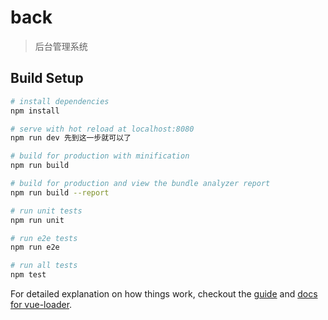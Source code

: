 # back

> 后台管理系统

## Build Setup

``` bash
# install dependencies
npm install

# serve with hot reload at localhost:8080
npm run dev 先到这一步就可以了

# build for production with minification
npm run build

# build for production and view the bundle analyzer report
npm run build --report

# run unit tests
npm run unit

# run e2e tests
npm run e2e

# run all tests
npm test
```

For detailed explanation on how things work, checkout the [guide](http://vuejs-templates.github.io/webpack/) and [docs for vue-loader](http://vuejs.github.io/vue-loader).
